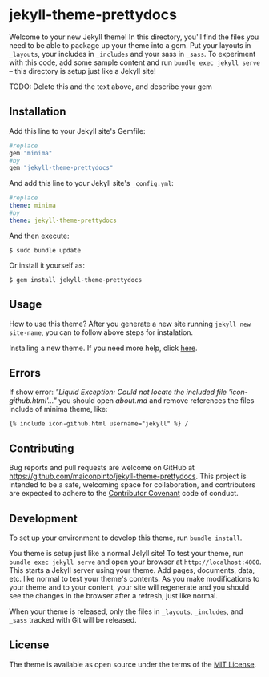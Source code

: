 # jekyll-theme-prettydocs

Welcome to your new Jekyll theme! In this directory, you'll find the files you need to be able to package up your theme into a gem. Put your layouts in `_layouts`, your includes in `_includes` and your sass in `_sass`. To experiment with this code, add some sample content and run `bundle exec jekyll serve` – this directory is setup just like a Jekyll site!

TODO: Delete this and the text above, and describe your gem

## Installation

Add this line to your Jekyll site's Gemfile:

```ruby
#replace
gem "minima"
#by
gem "jekyll-theme-prettydocs"
```

And add this line to your Jekyll site's `_config.yml`:

```yaml
#replace 
theme: minima
#by
theme: jekyll-theme-prettydocs
```

And then execute:

    $ sudo bundle update

Or install it yourself as:

    $ gem install jekyll-theme-prettydocs

## Usage

How to use this theme? After you generate a new site running `jekyll new site-name`, you can to follow above steps for instalation.

Installing a new theme. If you need more help, click [here](https://jekyllrb.com/docs/themes/#installing-a-theme).

## Errors

If show error: *"Liquid Exception: Could not locate the included file 'icon-github.html'..."* you should open *about.md* and remove references the files include of minima theme, like:

```
{% include icon-github.html username="jekyll" %} /
```

## Contributing

Bug reports and pull requests are welcome on GitHub at https://github.com/maiconpinto/jekyll-theme-prettydocs. This project is intended to be a safe, welcoming space for collaboration, and contributors are expected to adhere to the [Contributor Covenant](http://contributor-covenant.org) code of conduct.

## Development

To set up your environment to develop this theme, run `bundle install`.

You theme is setup just like a normal Jelyll site! To test your theme, run `bundle exec jekyll serve` and open your browser at `http://localhost:4000`. This starts a Jekyll server using your theme. Add pages, documents, data, etc. like normal to test your theme's contents. As you make modifications to your theme and to your content, your site will regenerate and you should see the changes in the browser after a refresh, just like normal.

When your theme is released, only the files in `_layouts`, `_includes`, and `_sass` tracked with Git will be released.

## License

The theme is available as open source under the terms of the [MIT License](http://opensource.org/licenses/MIT).

